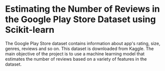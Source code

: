 # Estimating the Number of Reviews in the Google Play Store Dataset using Scikit-learn

The Google Play Store dataset contains information about app's rating, size, genres, reviews and so on. This dataset is downloaded from Kaggle. The main objective of the project is to use a machine learning model that estimates the number of reviews based on a variety of features in the dataset. 

